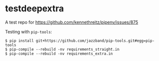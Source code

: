 # testdeepextra
A test repo for https://github.com/kennethreitz/pipenv/issues/875

Testing with `pip-tools`:

```
$ pip install git+https://github.com/jazzband/pip-tools.git#egg=pip-tools
$ pip-compile --rebuild -nv requirements_straight.in
$ pip-compile --rebuild -nv requirements_extra.in
```
